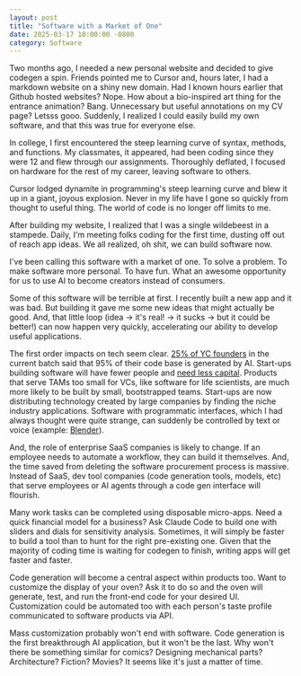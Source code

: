 ```yaml
---
layout: post
title: "Software with a Market of One"
date: 2025-03-17 10:00:00 -0800
category: Software
---
```


Two months ago, I needed a new personal website and decided to give codegen a spin. Friends pointed me to Cursor and, hours later, I had a markdown website on a shiny new domain. Had I known hours earlier that Github hosted websites? Nope. How about a bio-inspired art thing for the entrance animation? Bang. Unnecessary but useful annotations on my CV page? Letsss gooo. Suddenly, I realized I could easily build my own software, and that this was true for everyone else.

In college, I first encountered the steep learning curve of syntax, methods, and functions. My classmates, it appeared, had been coding since they were 12 and flew through our assignments. Thoroughly deflated, I focused on hardware for the rest of my career, leaving software to others.

Cursor lodged dynamite in programming's steep learning curve and blew it up in a giant, joyous explosion. Never in my life have I gone so quickly from thought to useful thing. The world of code is no longer off limits to me.

After building my website, I realized that I was a single wildebeest in a stampede. Daily, I'm meeting folks coding for the first time, dusting off out of reach app ideas. We all realized, oh shit, we can build software now. 

I've been calling this <span class="annotated-term" data-id="market-of-one">software with a market of one</span>. To solve a problem. To make software more personal. To have fun. What an awesome opportunity for us to use AI to become creators instead of consumers.

Some of this software will be terrible at first. I recently built a new app and it was bad. But building it gave me some new ideas that might actually be good. And, that little loop (idea -> it's real! -> it sucks -> but it could be better!) can now happen very quickly, accelerating our ability to develop useful applications.  

The first order impacts on tech seem clear. [25% of YC founders](https://techcrunch.com/2025/03/06/a-quarter-of-startups-in-ycs-current-cohort-have-codebases-that-are-almost-entirely-ai-generated/) in the current batch said that 95% of their code base is generated by AI. Start-ups building software will have fewer people and [need less capital](https://techcrunch.com/2025/03/11/y-combinator-founders-raising-less-money-signal-a-vibe-shift-vc-says/). Products that serve TAMs too small for VCs, like software for life scientists, are much more likely to be built by small, bootstrapped teams. Start-ups are now distributing technology created by large companies by finding the niche industry applications. Software with programmatic interfaces, which I had always thought were quite strange, can suddenly be controlled by text or voice (example: [Blender](https://x.com/sidahuj/status/1899586709752594919)).

And, the role of enterprise SaaS companies is likely to change. If an employee needs to automate a workflow, they can build it themselves. And, the time saved from deleting the software procurement process is massive. Instead of SaaS, dev tool companies (code generation tools, models, etc) that serve employees or AI agents through a code gen interface will flourish. 

Many work tasks can be completed using disposable micro-apps. Need a quick financial model for a business? Ask Claude Code to build one with sliders and dials for sensitivity analysis. Sometimes, it will simply be faster to build a tool than to hunt for the right pre-existing one. Given that the majority of coding time is waiting for codegen to finish, writing apps will get faster and faster.

Code generation will become a central aspect within products too. Want to customize the display of your oven? Ask it to do so and the oven will generate, test, and run the front-end code for your desired UI. Customization could be automated too with each person's taste profile communicated to software products via API.

Mass customization probably won't end with software. Code generation is the first breakthrough AI application, but it won't be the last. Why won't there be something similar for comics? Designing mechanical parts? Architecture? Fiction? Movies? It seems like it's just a matter of time. 